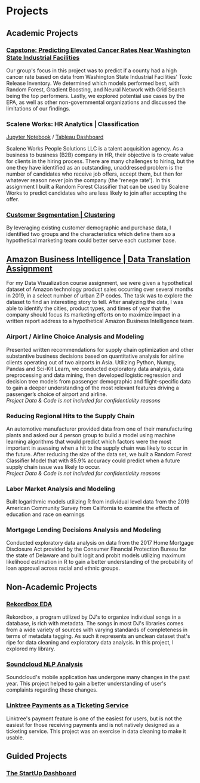 # Projects

## Academic Projects

### <a href='https://github.com/nbcarroll/Data-Science-Projects/blob/main/Carroll%2C%20Debnath%2C%20Geethasree%20K%20N%2C%20Majumder%20-%20%20Final%20Paper%20(Capstone).pdf'>Capstone: Predicting Elevated Cancer Rates Near Washington State Industrial Facilities</a>
Our group's focus in this project was to predict if a county had a high cancer rate based on data from Washington State Industrial Facilities' Toxic Release Inventory.  We determined which models performed best, with Random Forest, Gradient Boosting, and Neural Network with Grid Search being the top performers. Lastly, we explored potential use cases by the EPA, as well as other non-governmental organizations and discussed the limitations of our findings.

### Scalene Works: HR Analytics | Classification
<a href='https://github.com/nbcarroll/Data-Science-Projects/blob/main/Scalene%20Works/scalene_works.ipynb'>Jupyter Notebook</a> / <a href='https://public.tableau.com/app/profile/nbcarr0ll/viz/ScaleneWorksHrAnalytics/Dashboard1?publish=yes'>Tableau Dashboard</a>

Scalene Works People Solutions LLC is a talent acquisition agency. As a business to business (B2B) company in HR, their objective is to create value for clients in the hiring process. There are many challenges to hiring, but the one they have identified as an outstanding, unaddressed problem is the number of candidates who receive job offers, accept them, but then for whatever reason never join the company (the 'renege rate'). In this assignment I built a Random Forest Classifier that can be used by Scalene Works to predict candidates who are less likely to join after accepting the offer. 

### <a href='https://github.com/nbcarroll/Projects/blob/main/CustomerSegmentation/MarketCustomerAnalysis.ipynb'>Customer Segmentation | Clustering</a>
By leveraging existing customer demographic and purchase data, I identified two groups and the characteristics which define them so a hypothetical marketing team could better serve each customer base.

## <a href='https://github.com/nbcarroll/Projects/tree/main/Amazon%20Data%20Translation%20Challenge'>Amazon Business Intelligence | Data Translation Assignment</a>
For my Data Visualization course assignment, we were given a hypothetical dataset of Amazon technology product sales occurring over several months in 2019, in a select number of urban ZIP codes. The task was to explore the dataset to find an interesting story to tell. After analyzing the data, I was able to identify the cities, product types, and times of year that the company should focus its marketing efforts on to maximize impact in a written report address to a hypothetical Amazon Business Intelligence team.

### Airport / Airline Choice Analysis and Modeling
Presented written recommendations for supply chain optimization and other substantive business decisions based on quantitative analysis for airline clients operating out of two airports in Asia. Utilizing Python, Numpy, Pandas and Sci-Kit Learn, we conducted exploratory data analysis, data preprocessing and data mining, then developed logistic regression and decision tree models from passenger demographic and flight-specific data to gain a deeper understanding of the most relevant features driving a passenger’s choice of airport and airline.<br>
<i> Project Data & Code is not included for confidentiality reasons</i>

### Reducing Regional Hits to the Supply Chain
An automotive manufacturer provided data from one of their manufacturing plants and asked our 4 person group to build a model using machine learning algorithms that would predict which factors were the most important in asessing when a hit to the supply chain was likely to occur in the future. After reducing the size of the data set, we built a Random Forest Classifier Model that with 85.9% accuracy could predict when a future supply chain issue was likely to occur.<br>
<i> Project Data & Code is not included for confidentiality reasons</i>

### Labor Market Analysis and Modeling
Built logarithmic models utilizing R from individual level data from the 2019 American Community Survey from California to examine the effects of education and race on earnings

### Mortgage Lending Decisions Analysis and Modeling
Conducted exploratory data analysis on data from the 2017 Home Mortgage Disclosure Act provided by the Consumer Financial Protection Bureau for the state of Delaware and built logit and probit models utilizing maximum likelihood estimation in R to gain a better understanding of the probability of loan approval across racial and ethnic groups.

## Non-Academic Projects

### <a href='https://github.com/nbcarroll/Data-Science-Projects/blob/main/Rekordbox%20EDA/RekordboxEDA.ipynb'>Rekordbox EDA</a>
Rekordbox, a program utilized by DJ's to organize individual songs in a database, is rich with metadata. The songs in most DJ's libraries comes from a wide variety of sources with varying standards of completeness in terms of metadata tagging. As such it represents an unclean dataset that's ripe for data cleaning and exploratory data analysis. In this project, I explored my library.


### <a href='https://github.com/nbcarroll/Data-Science-Projects/blob/main/Soundcloud%20NLP%20Analysis/SoundcloudAppNLP.ipynb'>Soundcloud NLP Analysis</a>
Soundcloud's mobile application has undergone many changes in the past year. This project helped to gain a better understanding of user's complaints regarding these changes.
### <a href='https://github.com/nbcarroll/Data-Science-Projects/blob/main/Ticketing/ticketing.ipynb'>Linktree Payments as a Ticketing Service</a>
Linktree's payment feature is one of the easiest for users, but is not the easiest for those receiving payments and is not natively designed as a ticketing service. This project was an exercise in data cleaning to make it usable.

## Guided Projects

### <a href='https://public.tableau.com/views/TheStartUpQuadrantAdv_MasterTableauinDataScienceCourse/TheStartupQuadrant?:language=en-US&publish=yes&:display_count=n&:origin=viz_share_link'>The StartUp Dashboard</a>



